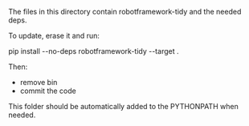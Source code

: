 The files in this directory contain robotframework-tidy and the needed deps.

To update, erase it and run:

pip install --no-deps robotframework-tidy --target .

Then:
- remove bin
- commit the code

This folder should be automatically added to the PYTHONPATH when needed.